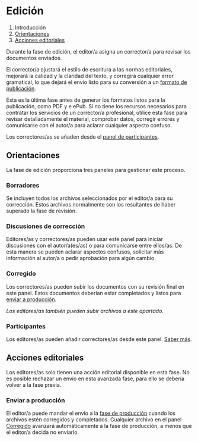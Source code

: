 # Edición

1. Introducción
2. [Orientaciones](copyediting.md#orientation)
3. [Acciones editoriales](copyediting.md#editorial-actions)

Durante la fase de edición, el editor/a asigna un corrector/a para revisar los documentos enviados.

El corrector/a ajustará el estilo de escritura a las normas editoriales, mejorará la calidad y la claridad del texto, y corregirá cualquier error gramatical, lo que dejará el envío listo para su conversión a un [formato de publicación](production.md).

Esta es la última fase antes de generar los formatos listos para la publicación, como PDF y e ePub. Si no tiene los recursos necesarios para contratar los servicios de un corrector/a profesional, utilice esta fase para revisar detalladamente el material, comprobar datos, corregir errores y comunicarse con el autor/a para aclarar cualquier aspecto confuso.

Los correctores/as se añaden desde el [panel de participantes](../editorial-workflow.md#participants).

## <a name="orientation"></a>Orientaciones

La fase de edición proporciona tres paneles para gestionar este proceso.

### <a name="draft-files"></a>Borradores

Se incluyen todos los archivos seleccionados por el editor/a para su corrección. Estos archivos normalmente son los resultantes de haber superado la fase de revisión.

### <a name="copyediting-discussions"></a>Discusiones de corrección

Editores/as y correctores/as pueden usar este panel para iniciar discusiones con el autor/a(es/as) o para comunicarse entre ellos/as. De esta manera se pueden aclarar aspectos confusos, solicitar más información al autor/a o pedir aprobación para algún cambio.

### <a name="copyedited"></a>Corregido

Los correctores/as pueden subir los documentos con su revisión final en este panel. Estos documentos deberían estar completados y listos para [enviar a producción](copyediting.md#editorial-actions).

*Los editores/as también pueden subir archivos a este apartado.*

### <a name="participants"></a>Participantes

Los editores/as pueden añadir correctores/as desde este panel. [Saber más](../editorial-workflow.md#participants).

## <a name="editorial-actions"></a>Acciones editoriales

Los editores/as solo tienen una acción editorial disponible en esta fase. No es posible rechazar un envío en esta avanzada fase, para ello se debería volver a la fase previa.

### <a name="production"></a>Enviar a producción

El editor/a puede mandar el envío a la [fase de producción](production.md) cuando los archivos estén corregidos y completados. Cualquier archivo en el panel [Corregido](copyediting.md#copyedited) avanzará automáticamente a la fase de producción, a menos que el editor/a decida no enviarlo.
